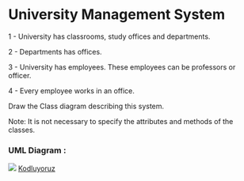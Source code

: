 # University Management System

1 - University has classrooms, study offices and departments.

2 - Departments has offices.

3 - University has employees. These employees can be professors or officer.

4 - Every employee works in an office.

Draw the Class diagram describing this system.

Note: It is not necessary to specify the attributes and methods of the classes.

### UML Diagram :

![](https://github.com/BBilgeKaplan/PatikaDev/blob/main/OPP/UML%20Diagrams/Uni%20Diagram.PNG)
[Kodluyoruz](https://www.patika.dev/tr)
